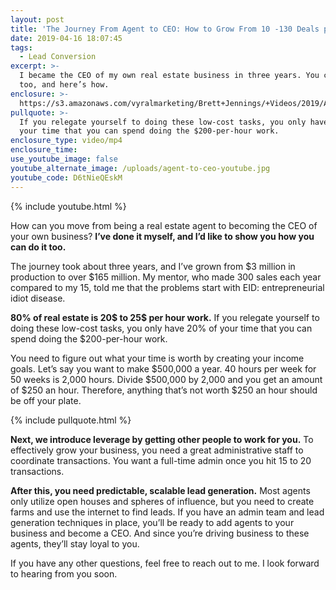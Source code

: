```yaml
---
layout: post
title: 'The Journey From Agent to CEO: How to Grow From 10 -130 Deals per Year'
date: 2019-04-16 18:07:45
tags:
  - Lead Conversion
excerpt: >-
  I became the CEO of my own real estate business in three years. You can do it
  too, and here’s how.
enclosure: >-
  https://s3.amazonaws.com/vyralmarketing/Brett+Jennings/+Videos/2019/April/Real+Estate+Experts-+The+Journey+From+Agent+to+CEO-+How+to+Grow+From+10+-130+Deals+per+Year.mp4
pullquote: >-
  If you relegate yourself to doing these low-cost tasks, you only have 20% of
  your time that you can spend doing the $200-per-hour work.
enclosure_type: video/mp4
enclosure_time:
use_youtube_image: false
youtube_alternate_image: /uploads/agent-to-ceo-youtube.jpg
youtube_code: D6tNieQEskM
---
```


{% include youtube.html %}

How can you move from being a real estate agent to becoming the CEO of your own business? **I’ve done it myself, and I’d like to show you how you can do it too.**

The journey took about three years, and I’ve grown from $3 million in production to over $165 million. My mentor, who made 300 sales each year compared to my 15, told me that the problems start with EID: entrepreneurial idiot disease.&nbsp;

**80% of real estate is 20$ to 25$ per hour work.** If you relegate yourself to doing these low-cost tasks, you only have 20% of your time that you can spend doing the $200-per-hour work.

You need to figure out what your time is worth by creating your income goals. Let’s say you want to make $500,000 a year. 40 hours per week for 50 weeks is 2,000 hours. Divide $500,000 by 2,000 and you get an amount of $250 an hour. Therefore, anything that’s not worth $250 an hour should be off your plate.

{% include pullquote.html %}

**Next, we introduce leverage by getting other people to work for you.** To effectively grow your business, you need a great administrative staff to coordinate transactions. You want a full-time admin once you hit 15 to 20 transactions.&nbsp;

**After this, you need predictable, scalable lead generation.** Most agents only utilize open houses and spheres of influence, but you need to create farms and use the internet to find leads. If you have an admin team and lead generation techniques in place, you’ll be ready to add agents to your business and become a CEO. And since you’re driving business to these agents, they’ll stay loyal to you.

If you have any other questions, feel free to reach out to me. I look forward to hearing from you soon.